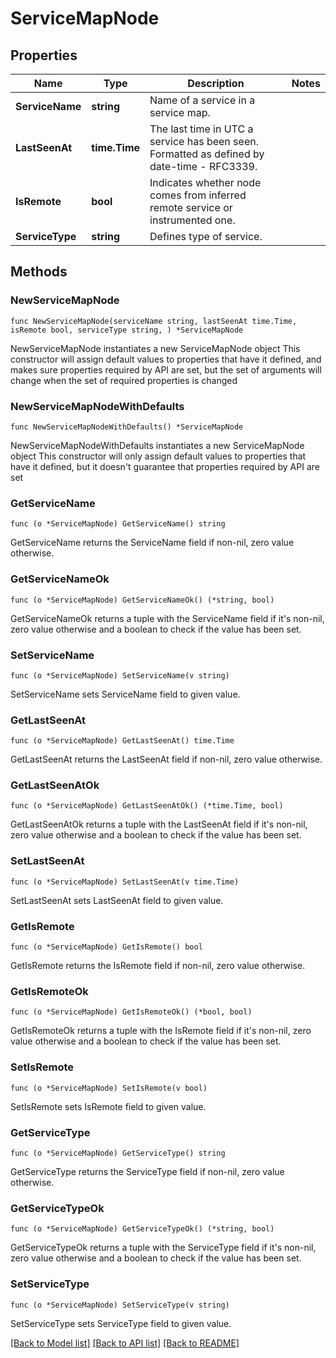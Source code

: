 # ServiceMapNode

## Properties

Name | Type | Description | Notes
------------ | ------------- | ------------- | -------------
**ServiceName** | **string** | Name of a service in a service map. | 
**LastSeenAt** | **time.Time** | The last time in UTC a service has been seen. Formatted as defined by date-time - RFC3339. | 
**IsRemote** | **bool** | Indicates whether node comes from inferred remote service or instrumented one. | 
**ServiceType** | **string** | Defines type of service. | 

## Methods

### NewServiceMapNode

`func NewServiceMapNode(serviceName string, lastSeenAt time.Time, isRemote bool, serviceType string, ) *ServiceMapNode`

NewServiceMapNode instantiates a new ServiceMapNode object
This constructor will assign default values to properties that have it defined,
and makes sure properties required by API are set, but the set of arguments
will change when the set of required properties is changed

### NewServiceMapNodeWithDefaults

`func NewServiceMapNodeWithDefaults() *ServiceMapNode`

NewServiceMapNodeWithDefaults instantiates a new ServiceMapNode object
This constructor will only assign default values to properties that have it defined,
but it doesn't guarantee that properties required by API are set

### GetServiceName

`func (o *ServiceMapNode) GetServiceName() string`

GetServiceName returns the ServiceName field if non-nil, zero value otherwise.

### GetServiceNameOk

`func (o *ServiceMapNode) GetServiceNameOk() (*string, bool)`

GetServiceNameOk returns a tuple with the ServiceName field if it's non-nil, zero value otherwise
and a boolean to check if the value has been set.

### SetServiceName

`func (o *ServiceMapNode) SetServiceName(v string)`

SetServiceName sets ServiceName field to given value.


### GetLastSeenAt

`func (o *ServiceMapNode) GetLastSeenAt() time.Time`

GetLastSeenAt returns the LastSeenAt field if non-nil, zero value otherwise.

### GetLastSeenAtOk

`func (o *ServiceMapNode) GetLastSeenAtOk() (*time.Time, bool)`

GetLastSeenAtOk returns a tuple with the LastSeenAt field if it's non-nil, zero value otherwise
and a boolean to check if the value has been set.

### SetLastSeenAt

`func (o *ServiceMapNode) SetLastSeenAt(v time.Time)`

SetLastSeenAt sets LastSeenAt field to given value.


### GetIsRemote

`func (o *ServiceMapNode) GetIsRemote() bool`

GetIsRemote returns the IsRemote field if non-nil, zero value otherwise.

### GetIsRemoteOk

`func (o *ServiceMapNode) GetIsRemoteOk() (*bool, bool)`

GetIsRemoteOk returns a tuple with the IsRemote field if it's non-nil, zero value otherwise
and a boolean to check if the value has been set.

### SetIsRemote

`func (o *ServiceMapNode) SetIsRemote(v bool)`

SetIsRemote sets IsRemote field to given value.


### GetServiceType

`func (o *ServiceMapNode) GetServiceType() string`

GetServiceType returns the ServiceType field if non-nil, zero value otherwise.

### GetServiceTypeOk

`func (o *ServiceMapNode) GetServiceTypeOk() (*string, bool)`

GetServiceTypeOk returns a tuple with the ServiceType field if it's non-nil, zero value otherwise
and a boolean to check if the value has been set.

### SetServiceType

`func (o *ServiceMapNode) SetServiceType(v string)`

SetServiceType sets ServiceType field to given value.



[[Back to Model list]](../README.md#documentation-for-models) [[Back to API list]](../README.md#documentation-for-api-endpoints) [[Back to README]](../README.md)


